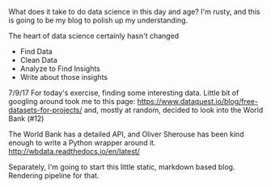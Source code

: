 What does it take to do data science in this day and age? I'm rusty, and this is going to be my blog to polish up my understanding.

The heart of data science certainly hasn't changed
* Find Data
* Clean Data
* Analyze to Find Insights
* Write about those insights

7/9/17
For today's exercise, finding some interesting data. Little bit of googling around took me to this page: https://www.dataquest.io/blog/free-datasets-for-projects/ and, mostly at random, decided to look into the World Bank (#12)

The World Bank has a detailed API, and Oliver Sherouse has been kind enough to write a Python wrapper around it. http://wbdata.readthedocs.io/en/latest/


Separately, I'm going to start this little static, markdown based blog. Rendering pipeline for that.
